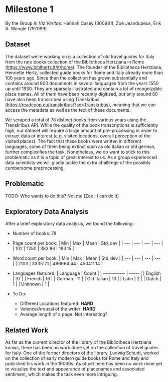 # Milestone 1

By the Group _In Viz Veritas_:
Hannah Casey (300981), Zoé Jeandupeux, Erik A. Wengle (297099)

## Dataset

The dataset we're working on is a collection of old travel guides for Italy from the rare books collection of the Bibliotheca Hertziana in Rome (https://www.biblhertz.it/it/home). The founder of the Bibliotheca Hertziana, Henriette Hertz, collected guide books for Rome and Italy already more than 100 years ago. Since then the collection has grown substantially and contains around 800 documents in several languages from the years 1550 up until 1930. They are sparsely illustrated and contain a lot of recognizable place names. All of them have been recently digitized, but only around 80 have also been transcribed using Transkribus (https://readcoop.eu/transkribus/?sc=Transkribus), meaning that we can access the metadata as well as the text of these documents.

We scraped a total of 78 distinct books from various years using the Transkribus API. While the quality of the book transcriptions is sufficiently high, our dataset will require a large amount of pre-processing in order to extract data of interest (e.g. visited locations, overall perception of the visited places). The fact that these books were written in different languages, some of them being extinct such as old italian or old german, further complexifies the task. Nonetheless, we do want to stick to this problematic as it is a topic of great interest to us. As a group experienced data scientists we will gladly tackle the extra challenge of the possibly cumbersome preprocessing.

## Problematic

TODO: Who wants to do this? Not me (Zoe : I can do it)

## Exploratory Data Analysis

After a brief exploratory data analysis, we found the following:

- Number of books: 78

- Page count per book:
  | Min | Max |  Mean   | Std_dev |
  | --- | --- |   ---   |   ---   |
  | 102 | 1250 | 383.86 | 193.15  |

- Word count per book:
  | Min  |   Max   |   Mean    |  Std_dev  |
  | ---  |   ---   |    ---    |    ---    |
  | 2103 | 3335171 | 466964.44 | 450411.14 |

- Languages featured:
    | Language    | Count |
    | ----------- | ----- |
    | English     | 37    |
    | French      | 16    |
    | German      | 11    |
    | Old Italian | 10    |
    | Latin       | 2     |
    | Dutch       | 1     |
    | Unknown     | 1     |

- To Do:
  - Different Locations featured: **HARD**
  - Valence/Arousal of the writer: **HARD**
  - Average length of a page: Not interesting?

## Related Work

As far as the current director of the library of the Bibliotheca Hertziana knows, there has been no work done yet on the collection of travel guides for Italy. One of the former directors of the library, Ludwig Schudt, worked on the collection of early modern guide books for Rome and Italy and published his work in the 19030s. 
As of yet here has been no work done yet to visualize the text and appearance of placenames and associated sentiment, which makes the task even more intriguing. 

